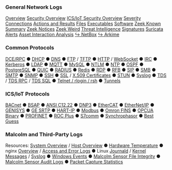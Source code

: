 ### General Network Logs
[Overview](#/dashboard/0ad3d7c2-3441-485e-9dfe-dbb22e84e576)
[Security Overview](#/dashboard/95479950-41f2-11ea-88fa-7151df485405)
[ICS/IoT Security Overview](#/dashboard/4a4bde20-4760-11ea-949c-bbb5a9feecbf)
[Severity](#/dashboard/d2dd0180-06b1-11ec-8c6b-353266ade330)
[Connections](#/dashboard/abdd7550-2c7c-40dc-947e-f6d186a158c4)
[Actions and Results](#/dashboard/a33e0a50-afcd-11ea-993f-b7d8522a8bed)
[Files](#/dashboard/9ee51f94-3316-4fc5-bd89-93a52af69714)
[Executables](#/dashboard/0a490422-0ce9-44bf-9a2d-19329ddde8c3)
[Software](#/dashboard/87d990cc-9e0b-41e5-b8fe-b10ae1da0c85)
[Zeek Known Summary](#/dashboard/89d1cc50-974c-11ed-bb6b-3fb06c879b11)
[Zeek Notices](#/dashboard/f1f09567-fc7f-450b-a341-19d2f2bb468b)
[Zeek Weird](#/dashboard/1fff49f6-0199-4a0f-820b-721aff9ff1f1)
[Threat Intelligence](#/dashboard/36ed695f-edcc-47c1-b0ec-50d20c93ce0f)
[Signatures](#/dashboard/665d1610-523d-11e9-a30e-e3576242f3ed)
[Suricata Alerts](#/dashboard/5694ca60-cbdf-11ec-a50a-5fedd672f5c5)
[Asset Interaction Analysis](#/dashboard/677ee170-809e-11ed-8d5b-07069f823b6f)
[↪ NetBox](/netbox/)
[↪ Arkime](/arkime/)

### Common Protocols
[DCE/RPC](#/dashboard/432af556-c5c0-4cc3-8166-b274b4e3a406)   ●   [DHCP](#/dashboard/2d98bb8e-214c-4374-837b-20e1bcd63a5e)   ●   [DNS](#/dashboard/2cf94cd0-ecab-40a5-95a7-8419f3a39cd9)   ●   [FTP](#/dashboard/078b9aa5-9bd4-4f02-ae5e-cf80fa6f887b) / [TFTP](#/dashboard/bf5efbb0-60f1-11eb-9d60-dbf0411cfc48)   ●   [HTTP](#/dashboard/37041ee1-79c0-4684-a436-3173b0e89876) / [WebSocket](#/dashboard/b8cf5890-87ed-11ef-ae18-dbcd34795edb)   ●   [IRC](#/dashboard/76f2f912-80da-44cd-ab66-6a73c8344cc3)   ●   [Kerberos](#/dashboard/82da3101-2a9c-4ae2-bb61-d447a3fbe673)   ●   [LDAP](#/dashboard/05e3e000-f118-11e9-acda-83a8e29e1a24)   ●   [MQTT](#/dashboard/87a32f90-ef58-11e9-974e-9d600036d105)   ●   [MySQL](#/dashboard/50ced171-1b10-4c3f-8b67-2db9635661a6)   ●   [NTLM](#/dashboard/543118a9-02d7-43fe-b669-b8652177fc37)   ●   [NTP](#/dashboard/af5df620-eeb6-11e9-bdef-65a192b7f586)   ●   [OSPF](#/dashboard/1cc01ff0-5205-11ec-a62c-7bc80e88f3f0)   ●   [PostgreSQL](#/dashboard/f2c0da10-d2c5-11ef-8864-d58a560dc292)   ●   [QUIC](#/dashboard/11ddd980-e388-11e9-b568-cf17de8e860c)   ●   [RADIUS](#/dashboard/ae79b7d1-4281-4095-b2f6-fa7eafda9970)   ●   [Redis](#/dashboard/ef0f9be0-7d3d-11f0-9ca7-8bfd0076f5c9)   ●   [RDP](#/dashboard/7f41913f-cba8-43f5-82a8-241b7ead03e0)   ●   [RFB](#/dashboard/f77bf097-18a8-465c-b634-eb2acc7a4f26)   ●   [SIP](#/dashboard/0b2354ae-0fe9-4fd9-b156-1c3870e5c7aa)   ●   [SMB](#/dashboard/42e831b9-41a9-4f35-8b7d-e1566d368773)   ●   [SMTP](#/dashboard/bb827f8e-639e-468c-93c8-9f5bc132eb8f)   ●   [SNMP](#/dashboard/4e5f106e-c60a-4226-8f64-d534abb912ab)   ●   [SSH](#/dashboard/caef3ade-d289-4d05-a511-149f3e97f238)   ●   [SSL](#/dashboard/7f77b58a-df3e-4cc2-b782-fd7f8bad8ffb) / [X.509 Certificates](#/dashboard/024062a6-48d6-498f-a91a-3bf2da3a3cd3)   ●   [STUN](#/dashboard/fa477130-2b8a-11ec-a9f2-3911c8571bfd)   ●   [Syslog](#/dashboard/92985909-dc29-4533-9e80-d3182a0ecf1d)   ●   [TDS](#/dashboard/bed185a0-ef82-11e9-b38a-2db3ee640e88) / [TDS RPC](#/dashboard/32587740-ef88-11e9-b38a-2db3ee640e88) / [TDS SQL](#/dashboard/fa141950-ef89-11e9-b38a-2db3ee640e88)   ●   [Telnet / rlogin / rsh](#/dashboard/c2549e10-7f2e-11ea-9f8a-1fe1327e2cd2)   ●   [Tunnels](#/dashboard/11be6381-beef-40a7-bdce-88c5398392fc)

### ICS/IoT Protocols
[BACnet](#/dashboard/2bec1490-eb94-11e9-a384-0fcf32210194)   ●   [BSAP](#/dashboard/ca5799a0-56b5-11eb-b749-576de068f8ad)   ●   [ANSI C12.22](#/dashboard/db51fc00-673b-11f0-8230-37b935257dd0)   ●   [DNP3](#/dashboard/870a5862-6c26-4a08-99fd-0c06cda85ba3)   ●   [EtherCAT](#/dashboard/4a073440-b286-11eb-a4d4-09fa12a6ebd4)   ●   [EtherNet/IP](#/dashboard/29a1b290-eb98-11e9-a384-0fcf32210194)   ●   [GENISYS](#/dashboard/03207c00-d07e-11ec-b4a7-d1b4003706b7)   ●   [GE SRTP](#/dashboard/e233a570-45d9-11ef-96a6-432365601033)   ●   [HART-IP](#/dashboard/3a9e3440-75e2-11ef-8138-03748f839a49)   ●   [Modbus](#/dashboard/152f29dc-51a2-4f53-93e9-6e92765567b8)   ●   [Omron FINS](#/dashboard/c899f8b0-d36b-11ef-b619-17836b3bbf47)   ●   [OPCUA Binary](#/dashboard/dd87edd0-796a-11ec-9ce6-b395c1ff58f4)   ●   [PROFINET](#/dashboard/a7514350-eba6-11e9-a384-0fcf32210194)   ●   [ROC Plus](#/dashboard/cbf2e4d0-29e8-11f0-862c-2dfee4f08125)   ●   [S7comm](#/dashboard/e76d05c0-eb9f-11e9-a384-0fcf32210194)   ●   [Synchrophasor](#/dashboard/2cc56240-e460-11ed-a9d5-9f591c284cb4)   ●   [Best Guess](#/dashboard/12e3a130-d83b-11eb-a0b0-f328ce09b0b7)

### Malcolm and Third-Party Logs
Resources: [System Overview](#/dashboard/Metricbeat-system-overview) / [Host Overview](#/dashboard/Miscbeat-host-overview)   ●   [Hardware Temperature](#/dashboard/0d4955f0-eb25-11ec-a6d4-b3526526c2c7)   ●   nginx [Overview](#/dashboard/55a9e6e0-a29e-11e7-928f-5dbe6f6f5519) / [Access and Error Logs](#/dashboard/046212a0-a2a1-11e7-928f-5dbe6f6f5519)   ●   Linux [Journald](#/dashboard/f6600310-9943-11ee-a029-e973f4774355) / [Kernel Messages](#/dashboard/3768ef70-d819-11ee-820d-dd9fd73a3921) / [Syslog](#/dashboard/88bcec50-cc74-11ef-bae9-0d6b8da935ba)   ●   [Windows Events](#/dashboard/79202ee0-d811-11ee-820d-dd9fd73a3921)   ●   [Malcolm Sensor File Integrity](#/dashboard/903f42c0-f634-11ec-828d-2fb7a4a26e1f)   ●   [Malcolm Sensor Audit Logs](#/dashboard/7a7e0a60-e8e8-11ec-b9d4-4569bb965430)   ●   [Packet Capture Statistics](#/dashboard/4ca94c70-d7da-11ee-9ed3-e7afff29e59a)